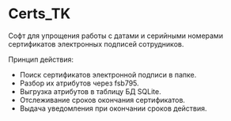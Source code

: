 # Certs_TK
Софт для упрощения работы с датами и серийными номерами сертификатов электронных подписей сотрудников.

Принцип действия:
- Поиск сертификатов электронной подписи в папке.
- Разбор их атрибутов через fsb795.
- Выгрузка атрибутов в таблицу БД SQLite.
- Отслеживание сроков окончания сертификатов.
- Выдача уведомления при окончании сроков действия.
